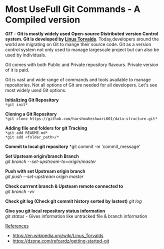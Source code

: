 
# Most UseFull Git Commands - A Compiled version

***GIT*** - **Git is mostly widely used Open-source Distributed version Control system. Git is developed by [Linus Torvalds](https://en.wikipedia.org/wiki/Linus_Torvalds)**. Today,developers around the world are migrating on Git to mange their 
source code. Git as a version control system not only used to manage largescale project but can also be used by individuals.

Git comes with both Public and Private repository flavours. Private version of it is paid.

Git is vast and wide range of commands and tools available to manage repositories. Not all options of Git are needed 
for all developers. Let's see most widely used Git options.

**Initializing Git Repository**   
```*git init*```

**Cloning a Git Repository**   
```*git clone https://github.com/harshmaheshwari001/data-structure.git*```

**Adding file and folders for git Tracking**    
```*git add README.md*```  
```*git add <folder_path>/*```  

**Commit to local git repository**
*git commit -m 'commit_message'

**Set Upsteam origin/branch Branch**  
*git branch --set-upstream-to=origin/master*  

**Push with set Upstream origin branch**  
*git push --set-upstream origin master*

**Check currrent branch & Upsteam remote connected to**  
*git branch -vv*   

**Check git log (Check git commit history sorted by lastest)**
*git log* 

**Give you git local repository status information**  
*git status* - Gives information like untracked file & branch information  

[References](#reference_link)
* https://en.wikipedia.org/wiki/Linus_Torvalds 
* https://dzone.com/refcardz/getting-started-git 
